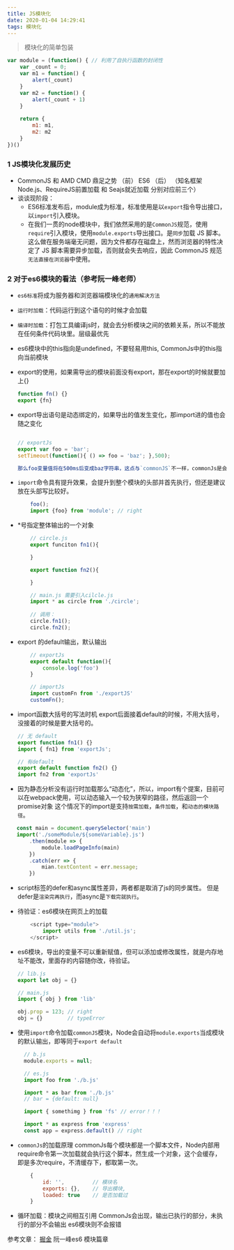 ```yaml
---
title: JS模块化
date: 2020-01-04 14:29:41
tags: 模块化
---
```


> 模块化的简单包装

```javascript
var module = (function() { // 利用了自执行函数的封闭性
    var _count = 0;
    var m1 = function() {
        alert(_count)
    }
    var m2 = function() {
        alert(_count + 1)
    }
 
    return {
        m1: m1,
        m2: m2
    }
})()
```


###  1 JS模块化发展历史

- CommonJS 和 AMD CMD 鼎足之势 （前） ES6 （后）
（知名框架 Node.js、RequireJS前置加载 和 Seajs就近加载 分别对应前三个）
- 谈谈现阶段：
    + ES6标准发布后，module成为标准，标准使用是以`export`指令导出接口，以`import`引入模块。
    + 在我们一贯的node模块中，我们依然采用的是`CommonJS`规范，使用`require`引入模块，使用`module.exports`导出接口。是`同步`加载 JS 脚本。这么做在服务端毫无问题，因为文件都存在磁盘上，然而浏览器的特性决定了 JS 脚本需要异步加载，否则就会失去响应，因此 CommonJS 规范`无法直接在浏览器`中使用。

### 2 对于es6模块的看法（参考阮一峰老师）
+ `es6标准`将成为服务器和浏览器端模块化的`通用解决方法` 
+ `运行时加载`：代码运行到这个语句的时候才会加载 
+ `编译时加载`：打包工具编译js时，就会去分析模块之间的依赖关系，所以不能放在任何条件代码块里。层级最优先
+ es6模块中的this指向是undefined，不要轻易用this, CommonJs中的this指向当前模块
+ export的使用，如果需导出的模块前面没有export，那在export的时候就要加上{}
    ```javascript
    function fn() {}
    export {fn}
    ```
+ export导出语句是动态绑定的，如果导出的值发生变化，那import进的值也会随之变化
    ```javascript

    // exportJs
    export var foo = 'bar';
    setTimeout(function(){ () => foo = 'baz'; },500);

    那么foo变量值将在500ms后变成baz字符串，这点与`commonJS`不一样，commonJs是会缓存值。
    ```
+ `import`命令具有提升效果，会提升到整个模块的头部并首先执行，但还是建议放在头部写比较好。
    ```javascript
        foo();
        import {foo} from 'module'; // right 
    ```
+ *号指定整体输出的一个对象
    ```javascript
        // circle.js
        export funciton fn1(){

        }

        export function fn2(){

        }

        // main.js 需要引入cilcle.js
        import * as circle from './circle';
        
        // 调用：
        circle.fn1();
        circle.fn2();

    ```
+ export 的default输出，默认输出
    ```javascript
        // exportJs
        export default function(){
            console.log('foo')
        }

        // importJs
        import customFn from './exportJS'
        customFn();
    ```
+ import函数大括号的写法时机
 export后面接着default的时候，不用大括号，没接着的时候是要大括号的。
    ```javascript
    // 无 default
    export function fn1() {}
    import { fn1} from 'exportJs';
    
    // 有default
    export default function fn2() {}
    import fn2 from 'exportJs'
    ```
    
+ 因为静态分析没有运行时加载那么“动态化”，所以，import有个提案，目前可以在webpack使用，可以动态输入一个较为狭窄的路径，然后返回一个promise对象
这个情况下的import是支持`按需加载`，`条件加载`，和`动态的模块路径`。
 ```javascript
    const main = document.querySelector('main')
    import('./someModule/${someVariable}.js')
        .then(module => {
            module.loadPageInfo(main)
        })
        .catch(err => {
            mian.textContent = err.message;                                                 
        })
 ```

+ script标签的defer和async属性差异，两者都是取消了js的同步属性。
但是defer是`渲染完再执行`，而async是`下载完就执行`。

+ 待验证：es6模块在网页上的加载
    ```javascript
        <script type="module">
            import utils from './util.js';
        </script>
    ```

+ es6模块，导出的变量不可以重新赋值，但可以添加或修改属性，就是内存地址不能改，里面存的内容随你改，待验证。
    ```javascript
    // lib.js
    export let obj = {}
    
    // main.js
    import { obj } from 'lib'

    obj.prop = 123; // right
    obj = {}        // typeError
    ```
+ 使用`import`命令加载`commonJS`模块，Node会自动将`module.exports`当成模块的默认输出，即等同于`export default`
  ```javascript
    // b.js
    module.exports = null;

    // es.js
    import foo from './b.js'

    import * as bar from './b.js'
    // bar = {default: null}

    import { somethimg } from 'fs' // error！！！

    import * as express from 'express'
    const app = express.default() // right
  ```

+ `commonJs`的加载原理
commonJs每个模块都是一个脚本文件，Node内部用require命令第一次加载就会执行这个脚本，然生成一个对象，这个会缓存，即是多次require，不清缓存下，都取第一次。
    ```javascript
        {
            id: '',         // 模块名
            exports: {},    // 导出模块, 
            loaded: true    // 是否加载过
        }
    ```
+ 循环加载：模块之间相互引用
CommonJs会出现，输出已执行的部分，未执行的部分不会输出
es6模块则不会报错

参考文章：
[掘金](https://juejin.im/post/58882a42128fe100684ad9de)
阮一峰es6 模块篇章